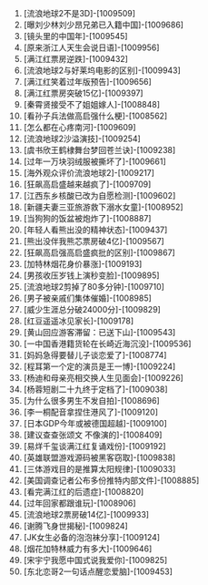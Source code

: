 
1. [流浪地球2不是3D]-[1009509]
1. [曝刘少林刘少昂兄弟已入籍中国]-[1009686]
1. [镜头里的中国年]-[1009545]
1. [原来浙江人天生会说日语]-[1009956]
1. [满江红票房逆跌]-[1009432]
1. [流浪地球2与好莱坞电影的区别]-[1009943]
1. [满江红笑着过年版预告]-[1009656]
1. [满江红票房突破15亿]-[1009397]
1. [秦霄贤接受不了姐姐嫁人]-[1008848]
1. [看孙子兵法做高启强什么梗]-[1008562]
1. [怎么都在心疼南河]-[1009609]
1. [流浪地球2沙溢演技]-[1009254]
1. [虞书欣王鹤棣舞台梦回苍兰诀]-[1009238]
1. [过年一万块羽绒服被撕坏了]-[1009661]
1. [海外观众评价流浪地球2]-[1009217]
1. [狂飙高启盛越来越疯了]-[1009709]
1. [江西东乡核酸已改为自愿检测]-[1009602]
1. [新疆夫妻三亚旅游救下溺水女童]-[1008952]
1. [当狗狗的饭盆被炮炸了]-[1008887]
1. [年轻人看熊出没的精神状态]-[1009437]
1. [熊出没伴我熊芯票房破4亿]-[1009567]
1. [狂飙高启强高启盛疯批的区别]-[1009867]
1. [加特林烟花身价暴涨]-[1009193]
1. [男孩收压岁钱上演秒变脸]-[1009895]
1. [流浪地球2剪掉了80多分钟]-[1009710]
1. [男子被亲戚们集体催婚]-[1008985]
1. [威少生涯总分破24000分]-[1009829]
1. [红豆遥遥冰见家长]-[1009178]
1. [黄山回应游客滞留：已送下山]-[1009543]
1. [一中国香港籍货轮在长崎近海沉没]-[1009536]
1. [妈妈急得要替儿子谈恋爱了]-[1008774]
1. [程耳第一个定的演员是王一博]-[1009224]
1. [杨迪和母亲亮相交换人生见面会]-[1009226]
1. [杨蓉短剧二十九终于定档了]-[1009038]
1. [为什么很多男生不发自拍]-[1008696]
1. [李一桐配音拿捏住港风了]-[1009120]
1. [日本GDP今年或被德国超越]-[1009100]
1. [建议查查张颂文 不像演的]-[1008409]
1. [易烊千玺谈满江红复诵戏份]-[1009192]
1. [英雄联盟游戏源码被黑客窃取]-[1009838]
1. [三体游戏目的是推算太阳规律]-[1009033]
1. [美国调查记者公布多份推特内部文件]-[1008885]
1. [看完满江红的后遗症]-[1008820]
1. [过年回家都跟谁玩]-[1008906]
1. [流浪地球2票房破14亿]-[1009933]
1. [谢腾飞身世揭秘]-[1009824]
1. [JK女生必备的泡泡袜分享]-[1009124]
1. [烟花加特林威力有多大]-[1009646]
1. [宋宇宁我愿中国式说我爱你]-[1009825]
1. [东北恋哥2一句话点醒恋爱脑]-[1009453]